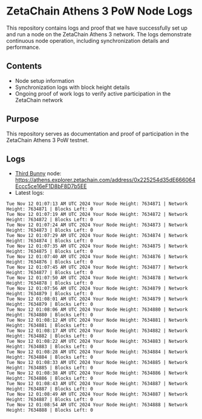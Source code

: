 # ZetaChain Athens 3 PoW Node Logs
This repository contains logs and proof that we have successfully set up and run a node on the ZetaChain Athens 3 network. The logs demonstrate continuous node operation, including synchronization details and performance.

## Contents
- Node setup information
- Synchronization logs with block height details
- Ongoing proof of work logs to verify active participation in the ZetaChain network

## Purpose
This repository serves as documentation and proof of participation in the ZetaChain Athens 3 PoW testnet.

## Logs

- [Third Bunny](https://thirdbunny.xyz/) node: https://athens.explorer.zetachain.com/address/0x225254d35dE666064Eccc5ce16eF1D8bF8D7b5EE
- Latest logs:
```
Tue Nov 12 01:07:13 AM UTC 2024 Your Node Height: 7634871 | Network Height: 7634871 | Blocks Left: 0
Tue Nov 12 01:07:19 AM UTC 2024 Your Node Height: 7634872 | Network Height: 7634872 | Blocks Left: 0
Tue Nov 12 01:07:24 AM UTC 2024 Your Node Height: 7634873 | Network Height: 7634873 | Blocks Left: 0
Tue Nov 12 01:07:29 AM UTC 2024 Your Node Height: 7634874 | Network Height: 7634874 | Blocks Left: 0
Tue Nov 12 01:07:35 AM UTC 2024 Your Node Height: 7634875 | Network Height: 7634875 | Blocks Left: 0
Tue Nov 12 01:07:40 AM UTC 2024 Your Node Height: 7634876 | Network Height: 7634876 | Blocks Left: 0
Tue Nov 12 01:07:45 AM UTC 2024 Your Node Height: 7634877 | Network Height: 7634877 | Blocks Left: 0
Tue Nov 12 01:07:50 AM UTC 2024 Your Node Height: 7634878 | Network Height: 7634878 | Blocks Left: 0
Tue Nov 12 01:07:56 AM UTC 2024 Your Node Height: 7634879 | Network Height: 7634879 | Blocks Left: 0
Tue Nov 12 01:08:01 AM UTC 2024 Your Node Height: 7634879 | Network Height: 7634879 | Blocks Left: 0
Tue Nov 12 01:08:06 AM UTC 2024 Your Node Height: 7634880 | Network Height: 7634880 | Blocks Left: 0
Tue Nov 12 01:08:12 AM UTC 2024 Your Node Height: 7634881 | Network Height: 7634881 | Blocks Left: 0
Tue Nov 12 01:08:17 AM UTC 2024 Your Node Height: 7634882 | Network Height: 7634882 | Blocks Left: 0
Tue Nov 12 01:08:22 AM UTC 2024 Your Node Height: 7634883 | Network Height: 7634883 | Blocks Left: 0
Tue Nov 12 01:08:28 AM UTC 2024 Your Node Height: 7634884 | Network Height: 7634884 | Blocks Left: 0
Tue Nov 12 01:08:33 AM UTC 2024 Your Node Height: 7634885 | Network Height: 7634885 | Blocks Left: 0
Tue Nov 12 01:08:38 AM UTC 2024 Your Node Height: 7634886 | Network Height: 7634886 | Blocks Left: 0
Tue Nov 12 01:08:43 AM UTC 2024 Your Node Height: 7634887 | Network Height: 7634887 | Blocks Left: 0
Tue Nov 12 01:08:49 AM UTC 2024 Your Node Height: 7634887 | Network Height: 7634887 | Blocks Left: 0
Tue Nov 12 01:08:54 AM UTC 2024 Your Node Height: 7634888 | Network Height: 7634888 | Blocks Left: 0
```
